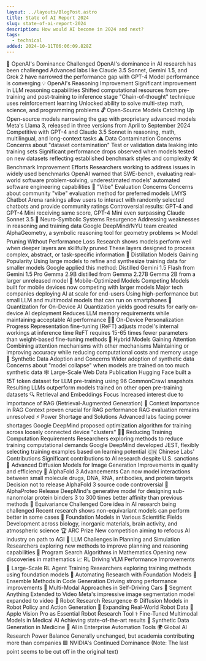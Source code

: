 ```yaml
---
layout: ../layouts/BlogPost.astro
title: State of AI Report 2024
slug: state-of-ai-report-2024
description: How would AI become in 2024 and next?
tags:
  - technical
added: 2024-10-11T06:06:09.828Z
---
```


🥇 OpenAI's Dominance Challenged
OpenAI's dominance in AI research has been challenged
Advanced labs like Claude 3.5 Sonnet, Gemini 1.5, and Grok 2 have narrowed the performance gap with GPT-4
Model performance is converging
💡 OpenAI's Reasoning Improvement
Significant improvement in LLM reasoning capabilities
Shifted computational resources from pre-training and post-training to inference stage
"Chain-of-thought" technique uses reinforcement learning
Unlocked ability to solve multi-step math, science, and programming problems
🔓 Open-Source Models Catching Up
Open-source models narrowing the gap with proprietary advanced models
Meta's Llama 3, released in three versions from April to September 2024
Competitive with GPT-4 and Claude 3.5 Sonnet in reasoning, math, multilingual, and long-context tasks
⚠️ Data Contamination Concerns
Concerns about "dataset contamination"
Test or validation data leaking into training sets
Significant performance drops observed when models tested on new datasets reflecting established benchmark styles and complexity
🛠️ Benchmark Improvement Efforts
Researchers working to address issues in widely used benchmarks
OpenAI warned that SWE-bench, evaluating real-world software problem-solving, underestimated models' automated software engineering capabilities
🤔 "Vibe" Evaluation Concerns
Concerns about community "vibe" evaluation method for preferred models
LMYS Chatbot Arena rankings allow users to interact with randomly selected chatbots and provide community ratings
Controversial results: GPT-4 and GPT-4 Mini receiving same score, GPT-4 Mini even surpassing Claude Sonnet 3.5
🧠 Neuro-Symbolic Systems Resurgence
Addressing weaknesses in reasoning and training data
Google DeepMind/NYU team created AlphaGeometry, a symbolic reasoning tool for geometry problems
✂️ Model Pruning Without Performance Loss
Research shows models perform well when deeper layers are skillfully pruned
These layers designed to process complex, abstract, or task-specific information
🧪 Distillation Models Gaining Popularity
Using large models to refine and synthesize training data for smaller models
Google applied this method:
Distilled Gemini 1.5 Flash from Gemini 1.5 Pro
Gemma 2.9B distilled from Gemma 2.27B
Gemma 2B from a larger unreleased model
📱 Mobile-Optimized Models Competing
Models built for mobile devices now competing with larger models
Major tech companies deploying AI at scale for end-users
Using high-performance but small LLM and multimodal models that can run on smartphones
🤏 Quantization for On-Device AI
Quantization yields good results for early on-device AI deployment
Reduces LLM memory requirements while maintaining acceptable AI performance
🧑‍💼 On-Device Personalization Progress
Representation fine-tuning (ReFT) adjusts model's internal workings at inference time
ReFT requires 15-65 times fewer parameters than weight-based fine-tuning methods
🔗 Hybrid Models Gaining Attention
Combining attention mechanisms with other mechanisms
Maintaining or improving accuracy while reducing computational costs and memory usage
🌱 Synthetic Data Adoption and Concerns
Wider adoption of synthetic data
Concerns about "model collapse" when models are trained on too much synthetic data
🕸️ Large-Scale Web Data Publication
Hugging Face built a 15T token dataset for LLM pre-training using 96 CommonCrawl snapshots
Resulting LLMs outperform models trained on other open pre-training datasets
🔍 Retrieval and Embeddings Focus
Increased interest due to importance of RAG (Retrieval-Augmented Generation)
🎯 Context Importance in RAG
Context proven crucial for RAG performance
RAG evaluation remains unresolved
⚡ Power Shortage and Solutions
Advanced labs facing power shortages
Google DeepMind proposed optimization algorithm for training across loosely connected device "clusters"
🏋️‍♀️ Reducing Training Computation Requirements
Researchers exploring methods to reduce training computational demands
Google DeepMind developed JEST, flexibly selecting training examples based on learning potential
🇨🇳 Chinese Labs' Contributions
Significant contributions to AI research despite U.S. sanctions
🎨 Advanced Diffusion Models for Image Generation
Improvements in quality and efficiency
🧬 AlphaFold 3 Advancements
Can now model interactions between small molecule drugs, DNA, RNA, antibodies, and protein targets
Decision not to release AlphaFold 3 source code controversial
🦠 AlphaProteo Release
DeepMind's generative model for designing sub-nanomolar protein binders
3 to 300 times better affinity than previous methods
🔄 Equivariance Challenged
Core idea in AI research being challenged
Recent research shows non-equivariant models can perform better in some cases
🔬 Foundation Models in Various Scientific Fields
Development across biology, inorganic materials, brain activity, and atmospheric science
🏆 ARC Prize
New competition aiming to refocus AI industry on path to AGI
🧩 LLM Challenges in Planning and Simulation
Researchers exploring new methods to improve planning and reasoning capabilities
🔎 Program Search Algorithms in Mathematics
Opening new discoveries in mathematics
📈 RL Driving VLM Performance Improvements
🤖 Large-Scale RL Agent Training
Researchers exploring training methods using foundation models
🔬 Automating Research with Foundation Models
🤝 Ensemble Methods in Code Generation
Driving strong performance improvements
🚗 Multi-Modal Approaches in Self-Driving Cars
🎥 Segment Anything Extended to Video
Meta's impressive image segmentation model expanded to video
🤖 Robot Research Resurgence
⚙️ Diffusion Models in Robot Policy and Action Generation
🔄 Expanding Real-World Robot Data
🍎 Apple Vision Pro as Essential Robot Research Tool
⚕️ Fine-Tuned Multimodal Models in Medical AI
Achieving state-of-the-art results
💊 Synthetic Data Generation in Medicine
🏢 AI in Enterprise Automation Tools
🌍 Global AI Research Power Balance
Generally unchanged, but academia contributing more than companies
🟩 NVIDIA's Continued Dominance
(Note: The last point seems to be cut off in the original text)
